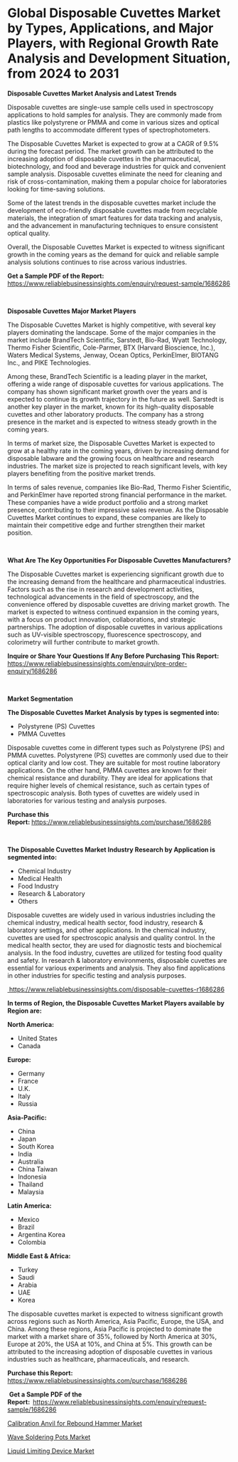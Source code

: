 <p><h1>Global Disposable Cuvettes Market by Types, Applications, and Major Players, with Regional Growth Rate Analysis and Development Situation, from 2024 to 2031</h1></p><p><strong>Disposable Cuvettes Market Analysis and Latest Trends</strong></p>
<p><p>Disposable cuvettes are single-use sample cells used in spectroscopy applications to hold samples for analysis. They are commonly made from plastics like polystyrene or PMMA and come in various sizes and optical path lengths to accommodate different types of spectrophotometers.</p><p>The Disposable Cuvettes Market is expected to grow at a CAGR of 9.5% during the forecast period. The market growth can be attributed to the increasing adoption of disposable cuvettes in the pharmaceutical, biotechnology, and food and beverage industries for quick and convenient sample analysis. Disposable cuvettes eliminate the need for cleaning and risk of cross-contamination, making them a popular choice for laboratories looking for time-saving solutions.</p><p>Some of the latest trends in the disposable cuvettes market include the development of eco-friendly disposable cuvettes made from recyclable materials, the integration of smart features for data tracking and analysis, and the advancement in manufacturing techniques to ensure consistent optical quality.</p><p>Overall, the Disposable Cuvettes Market is expected to witness significant growth in the coming years as the demand for quick and reliable sample analysis solutions continues to rise across various industries.</p></p>
<p><strong>Get a Sample PDF of the Report:&nbsp;</strong> <a href="https://www.reliablebusinessinsights.com/enquiry/request-sample/1686286">https://www.reliablebusinessinsights.com/enquiry/request-sample/1686286</a></p>
<p>&nbsp;</p>
<p><strong>Disposable Cuvettes Major Market Players</strong></p>
<p><p>The Disposable Cuvettes Market is highly competitive, with several key players dominating the landscape. Some of the major companies in the market include BrandTech Scientific, Sarstedt, Bio-Rad, Wyatt Technology, Thermo Fisher Scientific, Cole-Parmer, BTX (Harvard Bioscience, Inc.), Waters Medical Systems, Jenway, Ocean Optics, PerkinElmer, BIOTANG Inc., and PIKE Technologies.</p><p>Among these, BrandTech Scientific is a leading player in the market, offering a wide range of disposable cuvettes for various applications. The company has shown significant market growth over the years and is expected to continue its growth trajectory in the future as well. Sarstedt is another key player in the market, known for its high-quality disposable cuvettes and other laboratory products. The company has a strong presence in the market and is expected to witness steady growth in the coming years.</p><p>In terms of market size, the Disposable Cuvettes Market is expected to grow at a healthy rate in the coming years, driven by increasing demand for disposable labware and the growing focus on healthcare and research industries. The market size is projected to reach significant levels, with key players benefiting from the positive market trends.</p><p>In terms of sales revenue, companies like Bio-Rad, Thermo Fisher Scientific, and PerkinElmer have reported strong financial performance in the market. These companies have a wide product portfolio and a strong market presence, contributing to their impressive sales revenue. As the Disposable Cuvettes Market continues to expand, these companies are likely to maintain their competitive edge and further strengthen their market position.</p></p>
<p>&nbsp;</p>
<p><strong>What Are The Key Opportunities For Disposable Cuvettes Manufacturers?</strong></p>
<p><p>The Disposable Cuvettes market is experiencing significant growth due to the increasing demand from the healthcare and pharmaceutical industries. Factors such as the rise in research and development activities, technological advancements in the field of spectroscopy, and the convenience offered by disposable cuvettes are driving market growth. The market is expected to witness continued expansion in the coming years, with a focus on product innovation, collaborations, and strategic partnerships. The adoption of disposable cuvettes in various applications such as UV-visible spectroscopy, fluorescence spectroscopy, and colorimetry will further contribute to market growth.</p></p>
<p><strong>Inquire or Share Your Questions If Any Before Purchasing This Report:</strong> <a href="https://www.reliablebusinessinsights.com/enquiry/pre-order-enquiry/1686286">https://www.reliablebusinessinsights.com/enquiry/pre-order-enquiry/1686286</a></p>
<p>&nbsp;</p>
<p><strong>Market Segmentation</strong></p>
<p><strong>The Disposable Cuvettes Market Analysis by types is segmented into:</strong></p>
<p><ul><li>Polystyrene (PS) Cuvettes</li><li>PMMA Cuvettes</li></ul></p>
<p><p>Disposable cuvettes come in different types such as Polystyrene (PS) and PMMA cuvettes. Polystyrene (PS) cuvettes are commonly used due to their optical clarity and low cost. They are suitable for most routine laboratory applications. On the other hand, PMMA cuvettes are known for their chemical resistance and durability. They are ideal for applications that require higher levels of chemical resistance, such as certain types of spectroscopic analysis. Both types of cuvettes are widely used in laboratories for various testing and analysis purposes.</p></p>
<p><strong>Purchase this Report:&nbsp;</strong><a href="https://www.reliablebusinessinsights.com/purchase/1686286">https://www.reliablebusinessinsights.com/purchase/1686286</a></p>
<p>&nbsp;</p>
<p><strong>The Disposable Cuvettes Market Industry Research by Application is segmented into:</strong></p>
<p><ul><li>Chemical Industry</li><li>Medical Health</li><li>Food Industry</li><li>Research & Laboratory</li><li>Others</li></ul></p>
<p><p>Disposable cuvettes are widely used in various industries including the chemical industry, medical health sector, food industry, research & laboratory settings, and other applications. In the chemical industry, cuvettes are used for spectroscopic analysis and quality control. In the medical health sector, they are used for diagnostic tests and biochemical analysis. In the food industry, cuvettes are utilized for testing food quality and safety. In research & laboratory environments, disposable cuvettes are essential for various experiments and analysis. They also find applications in other industries for specific testing and analysis purposes.</p></p>
<p><a href="https://www.reliablebusinessinsights.com/disposable-cuvettes-r1686286">&nbsp;https://www.reliablebusinessinsights.com/disposable-cuvettes-r1686286</a></p>
<p><strong>In terms of Region, the Disposable Cuvettes Market Players available by Region are:</strong></p>
<p>
    <p> <strong> North America: </strong>
        <ul>
            <li>United States</li>
            <li>Canada</li>
        </ul>
        </p> 
    <p> <strong> Europe: </strong>
        <ul>
            <li>Germany</li>
            <li>France</li>
            <li>U.K.</li>
            <li>Italy</li>
            <li>Russia</li>
        </ul>
        </p> 
    <p> <strong> Asia-Pacific: </strong>
        <ul>
            <li>China</li>
            <li>Japan</li>
            <li>South Korea</li>
            <li>India</li>
            <li>Australia</li>
            <li>China Taiwan</li>
            <li>Indonesia</li>
            <li>Thailand</li>
            <li>Malaysia</li>
        </ul>
        </p> 
    <p> <strong> Latin America: </strong>
        <ul>
            <li>Mexico</li>
            <li>Brazil</li>
            <li>Argentina Korea</li>
            <li>Colombia</li>
        </ul>
        </p> 
    <p> <strong> Middle East & Africa: </strong>
        <ul>
            <li>Turkey</li>
            <li>Saudi</li>
            <li>Arabia</li>
            <li>UAE</li>
            <li>Korea</li>
        </ul>
    </p>
    </p>
<p><p>The disposable cuvettes market is expected to witness significant growth across regions such as North America, Asia Pacific, Europe, the USA, and China. Among these regions, Asia Pacific is projected to dominate the market with a market share of 35%, followed by North America at 30%, Europe at 20%, the USA at 10%, and China at 5%. This growth can be attributed to the increasing adoption of disposable cuvettes in various industries such as healthcare, pharmaceuticals, and research.</p></p>
<p><strong>Purchase this Report: </strong><a href="https://www.reliablebusinessinsights.com/purchase/1686286">https://www.reliablebusinessinsights.com/purchase/1686286</a></p>
<p>&nbsp;<strong>Get a Sample PDF of the Report:&nbsp;&nbsp;</strong><a href="https://www.reliablebusinessinsights.com/enquiry/request-sample/1686286">https://www.reliablebusinessinsights.com/enquiry/request-sample/1686286</a></p>
<p><strong></strong></p>
<p><p><a href="https://github.com/FassouRP/Market-Research-Report-List-5/blob/main/calibration-anvil-for-rebound-hammer-market.md">Calibration Anvil for Rebound Hammer Market</a></p><p><a href="https://github.com/sowravmitra0/Market-Research-Report-List-1/blob/main/wave-soldering-pots-market.md">Wave Soldering Pots Market</a></p><p><a href="https://github.com/kaiserrayhan25/Market-Research-Report-List-1/blob/main/liquid-limiting-device-market.md">Liquid Limiting Device Market</a></p></p>